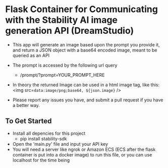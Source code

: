 # Flask Container for Communicating with the Stability AI image generation API (DreamStudio)

* This app will generate an image based upon the prompt you provide it, and return a JSON object with a base64 encoded image, meant to be queried as an API
* The prompt is accessed by the following url query
    * /prompt/?prompt=YOUR_PROMPT_HERE
* In theory the returned Image can be used in a html image tag, like this: <img src=`data:image/png;base64, ${json.image}` />

* Please report any issues you have, and submit a pull request if you have a better way.

## To Get Started

* Install all depencies for this project
    * pip install stability-sdk
* Open the 'main.py' file and input your API key
* You will need a server like ngrok or Amazon ECS (ECS after the flask container is put into a docker image) to run this file, or you can use localhost for the time being
